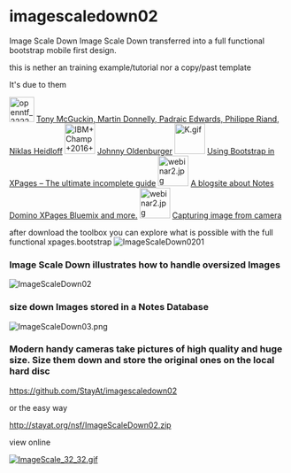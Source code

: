 # imagescaledown02
Image Scale Down 
Image Scale Down transferred into a full functional bootstrap mobile first design.

this is nether an training example/tutorial nor a copy/past template

It's due to them 

<img src="http://StayAt.org/images/plx/openntf_222222_bg.jpg" alt="openntf_222222_bg.jpg" height="45">
<a href="https://bootstrap4xpages.openntf.org/main.nsf/project.xsp?r=project/Bootstrap4XPages/releases/36F358E5C8DE52E786257D1E002BE42A">Tony McGuckin, Martin Donnelly, Padraic Edwards, Philippe Riand, Niklas Heidloff</a>


<img src="http://StayAt.org/images/plx/IBM+Champ+2016+Social+Business.png" alt="IBM+Champ+2016+Social+Business.png" height="55" width="55">
<a href="https://xpagesandmore.blogspot.ch/p/about-me.html">Johnny Oldenburger</a>

<img src="http://StayAt.org/images/plx/K.gif" alt="K.gif" height="55" width="55">
<a href="https://quintessens.wordpress.com/2014/01/07/using-bootstrap-in-xpages-the-ultimate-incomplete-guide/">Using Bootstrap in XPages – The ultimate incomplete guide</a>

<img src="http://StayAt.org/images/plx/webinar2.jpg" alt="webinar2.jpg" height="55" width="55">
<a href="https://xpagesandmore.blogspot.ch/2016/06/demo-database-webinar-expanding-xpages.html">A blogsite about Notes Domino XPages Bluemix and more.</a>

<img src="http://StayAt.org/images/plx/Pipalia.png" alt="webinar2.jpg" height="55">
<a href="http://www.pipalia.co.uk/xpages-2/capturing-image-camera-using-getusermedia-saving-document/">Capturing image from camera</a>


after download the toolbox you can explore what is possible with the full functional xpages.bootstrap
<img src="http://StayAt.org/images/plx/ImageScaleDown01.jpg" alt="ImageScaleDown0201">

<h3>Image Scale Down illustrates how to handle oversized Images</h3>
<img src="http://StayAt.org/images/plx/ImageScaleDown02.png" alt="ImageScaleDown02">

<h3>size down Images stored in a Notes Database</h3>
<img src="http://StayAt.org/images/plx/ImageScaleDown03.png" alt="ImageScaleDown03.png">

<h3>Modern handy cameras take pictures of high quality and huge size.
Size them down and store the original ones on the local hard disc</h3>

https://github.com/StayAt/imagescaledown02


or the easy way

http://stayat.org/nsf/ImageScaleDown02.zip


view online

<a href="http://stayat.org/imagescaledown05.nsf/Main.xsp"><img src="http://StayAt.org/images/plx/ImageScale_32_32.gif" alt="ImageScale_32_32.gif"></a>

